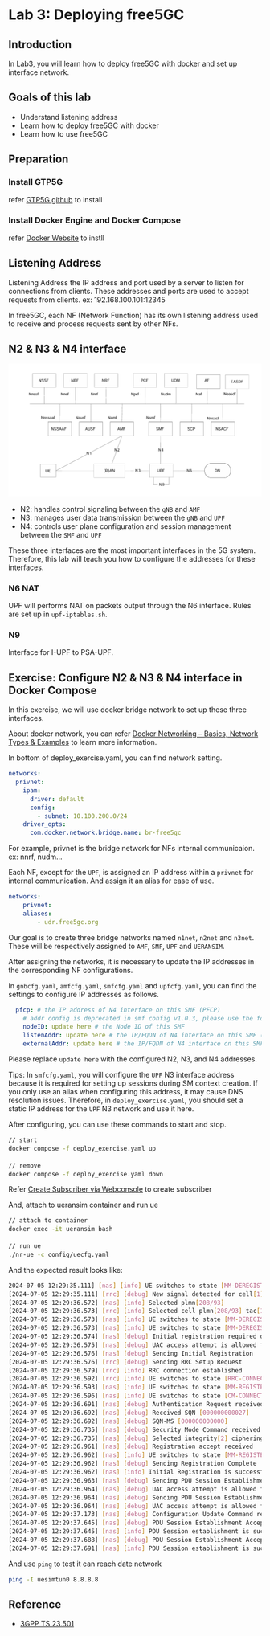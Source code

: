 # Lab 3: Deploying free5GC

## Introduction

In Lab3, you will learn how to deploy free5GC with docker and set up interface network.

## Goals of this lab

- Understand listening address 
- Learn how to deploy free5GC with docker 
- Learn how to use free5GC

## Preparation

### Install GTP5G

refer [GTP5G github](https://github.com/free5gc/gtp5g) to install

### Install Docker Engine and Docker Compose 
refer [Docker Website](https://docs.docker.com/engine/install/ubuntu/) to instll 

## Listening Address

Listening Address the IP address and port used by a server to listen for connections from clients. These addresses and ports are used to accept requests from clients. ex: 192.168.100.101:12345

In free5GC, each NF (Network Function) has its own listening address used to receive and process requests sent by other NFs.

## N2 & N3 & N4 interface
![architecture](./images/architecture.png)
* N2: handles control signaling between the `gNB` and `AMF`
* N3: manages user data transmission between the `gNB` and `UPF`
* N4: controls user plane configuration and session management between the `SMF` and `UPF`

These three interfaces are the most important interfaces in the 5G system. Therefore, this lab will teach you how to configure the addresses for these interfaces.

### N6 NAT
UPF will performs NAT on packets output through the N6 interface. Rules are set up in `upf-iptables.sh`.

### N9
Interface for I-UPF to PSA-UPF.

## Exercise: Configure N2 & N3 & N4 interface in Docker Compose
In this exercise, we will use docker bridge network to set up these three interfaces.

About docker network, you can refer [Docker Networking – Basics, Network Types & Examples](https://spacelift.io/blog/docker-networking) to learn more information.

In bottom of deploy_exercise.yaml, you can find network setting.
```yaml
networks:
  privnet:
    ipam:
      driver: default
      config:
        - subnet: 10.100.200.0/24
    driver_opts:
      com.docker.network.bridge.name: br-free5gc
```
For example, privnet is the bridge network for NFs internal communicaion. ex: nnrf, nudm...


Each NF, except for the `UPF`, is assigned an IP address within a `privnet` for internal communication. And assign it an alias for ease of use.
```yaml
networks:
    privnet:
    aliases:
        - udr.free5gc.org
```
Our goal is to create three bridge networks named `n1net`, `n2net` and `n3net`. These will be respectively assigned to `AMF`, `SMF`, `UPF` and `UERANSIM`.

After assigning the networks, it is necessary to update the IP addresses in the corresponding NF configurations.

In `gnbcfg.yaml`, `amfcfg.yaml`, `smfcfg.yaml` and `upfcfg.yaml`, you can find the settings to configure IP addresses as follows.
```yaml
  pfcp: # the IP address of N4 interface on this SMF (PFCP)
    # addr config is deprecated in smf config v1.0.3, please use the following config
    nodeID: update here # the Node ID of this SMF
    listenAddr: update here # the IP/FQDN of N4 interface on this SMF (PFCP)
    externalAddr: update here # the IP/FQDN of N4 interface on this SMF (PFCP)
```
Please replace `update here` with the configured N2, N3, and N4 addresses.

Tips: 
In `smfcfg.yaml`, you will configure the `UPF` N3 interface address because it is required for setting up sessions during SM context creation. If you only use an alias when configuring this address, it may cause DNS resolution issues. Therefore, in `deploy_exercise.yaml`, you should set a static IP address for the `UPF` N3 network and use it here.

After configuring, you can use these commands to start and stop.
```sh
// start
docker compose -f deploy_exercise.yaml up

// remove
docker compose -f deploy_exercise.yaml down
```

Refer [Create Subscriber via Webconsole](https://free5gc.org/guide/Webconsole/Create-Subscriber-via-webconsole/#5-add-new-subscriber) to create subscriber 

And, attach to ueransim container and run ue
```sh
// attach to container
docker exec -it ueransim bash

// run ue
./nr-ue -c config/uecfg.yaml
```
And the expected result looks like:
```sh
2024-07-05 12:29:35.111] [nas] [info] UE switches to state [MM-DEREGISTERED/PLMN-SEARCH]
[2024-07-05 12:29:35.111] [rrc] [debug] New signal detected for cell[1], total [1] cells in coverage
[2024-07-05 12:29:36.572] [nas] [info] Selected plmn[208/93]
[2024-07-05 12:29:36.573] [rrc] [info] Selected cell plmn[208/93] tac[1] category[SUITABLE]
[2024-07-05 12:29:36.573] [nas] [info] UE switches to state [MM-DEREGISTERED/PS]
[2024-07-05 12:29:36.573] [nas] [info] UE switches to state [MM-DEREGISTERED/NORMAL-SERVICE]
[2024-07-05 12:29:36.574] [nas] [debug] Initial registration required due to [MM-DEREG-NORMAL-SERVICE]
[2024-07-05 12:29:36.575] [nas] [debug] UAC access attempt is allowed for identity[0], category[MO_sig]
[2024-07-05 12:29:36.576] [nas] [debug] Sending Initial Registration
[2024-07-05 12:29:36.576] [rrc] [debug] Sending RRC Setup Request
[2024-07-05 12:29:36.579] [rrc] [info] RRC connection established
[2024-07-05 12:29:36.592] [rrc] [info] UE switches to state [RRC-CONNECTED]
[2024-07-05 12:29:36.593] [nas] [info] UE switches to state [MM-REGISTER-INITIATED]
[2024-07-05 12:29:36.596] [nas] [info] UE switches to state [CM-CONNECTED]
[2024-07-05 12:29:36.691] [nas] [debug] Authentication Request received
[2024-07-05 12:29:36.692] [nas] [debug] Received SQN [000000000027]
[2024-07-05 12:29:36.692] [nas] [debug] SQN-MS [000000000000]
[2024-07-05 12:29:36.735] [nas] [debug] Security Mode Command received
[2024-07-05 12:29:36.735] [nas] [debug] Selected integrity[2] ciphering[0]
[2024-07-05 12:29:36.961] [nas] [debug] Registration accept received
[2024-07-05 12:29:36.962] [nas] [info] UE switches to state [MM-REGISTERED/NORMAL-SERVICE]
[2024-07-05 12:29:36.962] [nas] [debug] Sending Registration Complete
[2024-07-05 12:29:36.962] [nas] [info] Initial Registration is successful
[2024-07-05 12:29:36.963] [nas] [debug] Sending PDU Session Establishment Request
[2024-07-05 12:29:36.964] [nas] [debug] UAC access attempt is allowed for identity[0], category[MO_sig]
[2024-07-05 12:29:36.964] [nas] [debug] Sending PDU Session Establishment Request
[2024-07-05 12:29:36.964] [nas] [debug] UAC access attempt is allowed for identity[0], category[MO_sig]
[2024-07-05 12:29:37.173] [nas] [debug] Configuration Update Command received
[2024-07-05 12:29:37.645] [nas] [debug] PDU Session Establishment Accept received
[2024-07-05 12:29:37.645] [nas] [info] PDU Session establishment is successful PSI[1]
[2024-07-05 12:29:37.688] [nas] [debug] PDU Session Establishment Accept received
[2024-07-05 12:29:37.691] [nas] [info] PDU Session establishment is successful PSI[2]
```
And use `ping` to test it can reach date network
```sh
ping -I uesimtun0 8.8.8.8
```

## Reference
* [3GPP TS 23.501](https://portal.3gpp.org/desktopmodules/Specifications/SpecificationDetails.aspx?specificationId=3144)